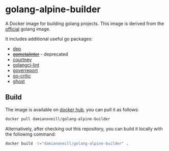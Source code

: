# golang-alpine-builder

A Docker image for building golang projects.  This image is derived from the [official](https://hub.docker.com/_/golang/) golang image.

It includes additional useful go packages:

* [dep](github.com/golang/dep/cmd/dep)
* ~~[gometalinter](github.com/alecthomas/gometalinter)~~ - deprecated
* [courtney](https://github.com/dave/courtney)
* [golangci-lint](https://github.com/golangci/golangci-lint)
* [goverreport](https://github.com/mcubik/goverreport)
* [go-critic](https://go-critic.github.io)
* [ghost](https://github.com/elliotchance/ghost)

## Build

The image is available on [docker hub](https://hub.docker.com/r/damianoneill/golang-alpine-builder/), you can pull it as follows:

```sh
docker pull damianoneill/golang-alpine-builder
```

Alternatively, after checking out this repository, you can build it locally with the following command:

```sh
docker build -t="damianoneill/golang-alpine-builder" .
```
